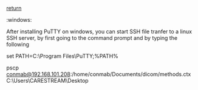 [return](index)

:windows:

After installing PuTTY on windows, you can start SSH file tranfer to a linux SSH server, by first going to the command prompt and by typing the following
  
set PATH=C:\Program Files\PuTTY;%PATH%
 
pscp conmab@192.168.101.208:/home/conmab/Documents/dicom/methods.ctx C:\Users\CARESTREAM\Desktop
